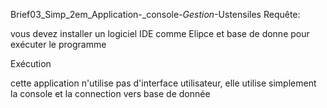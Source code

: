 
Brief03_Simp_2em_Application-_console-_Gestion_-Ustensiles
Requête:

vous devez installer un logiciel IDE comme Elipce et base de donne  pour exécuter le programme

Exécution

cette application n'utilise pas d'interface utilisateur, elle utilise simplement la console et la connection vers base de donnée
